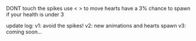 DONT touch the spikes
use < > to move
hearts have a 3% chance to spawn if your health is under 3

update log:
v1: avoid the spikes!
v2: new animations and hearts spawn
v3: coming soon...

